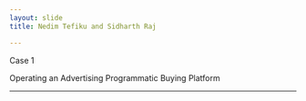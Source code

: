 ```yaml
---
layout: slide
title: Nedim Tefiku and Sidharth Raj

---
```


Case 1

Operating an Advertising Programmatic Buying Platform

---





